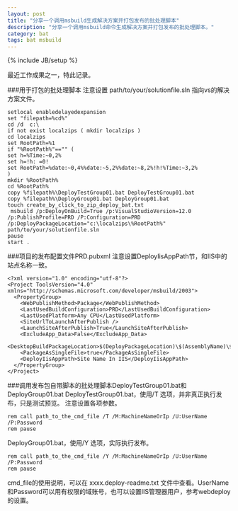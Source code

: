 ```yaml
---
layout: post
title: "分享一个调用msbuild生成解决方案并打包发布的批处理脚本"
description: "分享一个调用msbuild命令生成解决方案并打包发布的批处理脚本。"
category: bat
tags: bat msbuild
---
```

{% include JB/setup %}

最近工作成果之一，特此记录。


###用于打包的批处理脚本
注意设置 path/to/your/solutionfile.sln 指向vs的解决方案文件。

    setlocal enabledelayedexpansion
    set "filepath=%cd%"
    cd /d  c:\
    if not exist localzips ( mkdir localzips )
    cd localzips
    set RootPath=%1
    if "%RootPath%"=="" (
    set h=%Time:~0,2%
    set h=!h: =0!
    set RootPath=%date:~0,4%%date:~5,2%%date:~8,2%!h!%Time:~3,2%
    )
    mkdir %RootPath% 
    cd %RootPath%
    copy %filepath%\DeployTestGroup01.bat DeployTestGroup01.bat
    copy %filepath%\DeployGroup01.bat DeployGroup01.bat
    touch create_by_click_to_zip_deploy_bat.txt
     msbuild /p:DeployOnBuild=True /p:VisualStudioVersion=12.0 /p:PublishProfile=PRD /P:Configuration=PRD  /p:DeployPackageLocation="c:\localzips\%RootPath%"  path/to/your/solutionfile.sln
    pause
    start .


###项目的发布配置文件PRD.pubxml
注意设置DeployIisAppPath节，和IIS中的站点名称一致。

    <?xml version="1.0" encoding="utf-8"?>
    <Project ToolsVersion="4.0" xmlns="http://schemas.microsoft.com/developer/msbuild/2003">
      <PropertyGroup>
        <WebPublishMethod>Package</WebPublishMethod>
        <LastUsedBuildConfiguration>PRD</LastUsedBuildConfiguration>
        <LastUsedPlatform>Any CPU</LastUsedPlatform>
        <SiteUrlToLaunchAfterPublish />
        <LaunchSiteAfterPublish>True</LaunchSiteAfterPublish>
        <ExcludeApp_Data>False</ExcludeApp_Data>
        <DesktopBuildPackageLocation>$(DeployPackageLocation)\$(AssemblyName)\$(AssemblyName).zip</DesktopBuildPackageLocation>
        <PackageAsSingleFile>true</PackageAsSingleFile>
        <DeployIisAppPath>Site Name In IIS</DeployIisAppPath>
      </PropertyGroup>
    </Project>

###调用发布包自带脚本的批处理脚本DeployTestGroup01.bat和DeployGroup01.bat 
DeployTestGroup01.bat，使用/T 选项，并非真正执行发布，只是测试预览。
注意设置各项参数。
    
    rem call path_to_the_cmd_file /T /M:MachineNameOrIp /U:UserName /P:Password
    rem pause

DeployGroup01.bat，使用/Y 选项，实际执行发布。

    rem call path_to_the_cmd_file /Y /M:MachineNameOrIp /U:UserName /P:Password
    rem pause

cmd_file的使用说明，可以在 xxxx.deploy-readme.txt 文件中查看。UserName和Password可以用有权限的域账号，也可以设置IIS管理器用户，参考webdeploy的设置。










